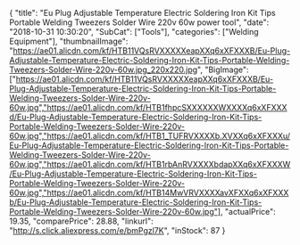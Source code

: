{
	"title": "Eu Plug Adjustable Temperature Electric Soldering Iron Kit Tips Portable Welding Tweezers Solder Wire 220v 60w  power tool",
	"date": "2018-10-31 10:30:20",
	"SubCat": ["Tools"],
	"categories": ["Welding Equipment"],
	"thumbnailImage": "https://ae01.alicdn.com/kf/HTB11VQsRVXXXXXeapXXq6xXFXXXB/Eu-Plug-Adjustable-Temperature-Electric-Soldering-Iron-Kit-Tips-Portable-Welding-Tweezers-Solder-Wire-220v-60w.jpg_220x220.jpg",
	"BigImage": ["https://ae01.alicdn.com/kf/HTB11VQsRVXXXXXeapXXq6xXFXXXB/Eu-Plug-Adjustable-Temperature-Electric-Soldering-Iron-Kit-Tips-Portable-Welding-Tweezers-Solder-Wire-220v-60w.jpg","https://ae01.alicdn.com/kf/HTB1fhpcSXXXXXXWXXXXq6xXFXXXd/Eu-Plug-Adjustable-Temperature-Electric-Soldering-Iron-Kit-Tips-Portable-Welding-Tweezers-Solder-Wire-220v-60w.jpg","https://ae01.alicdn.com/kf/HTB1_TUFRVXXXXb.XVXXq6xXFXXXu/Eu-Plug-Adjustable-Temperature-Electric-Soldering-Iron-Kit-Tips-Portable-Welding-Tweezers-Solder-Wire-220v-60w.jpg","https://ae01.alicdn.com/kf/HTB1rbAnRVXXXXbdapXXq6xXFXXXW/Eu-Plug-Adjustable-Temperature-Electric-Soldering-Iron-Kit-Tips-Portable-Welding-Tweezers-Solder-Wire-220v-60w.jpg","https://ae01.alicdn.com/kf/HTB14MwVRVXXXXavXFXXq6xXFXXXb/Eu-Plug-Adjustable-Temperature-Electric-Soldering-Iron-Kit-Tips-Portable-Welding-Tweezers-Solder-Wire-220v-60w.jpg"],
	"actualPrice": 19.35,
	"comparePrice": 28.88,
	"linkurl": "http://s.click.aliexpress.com/e/bmPgzl7K",
	"inStock": 87
}
